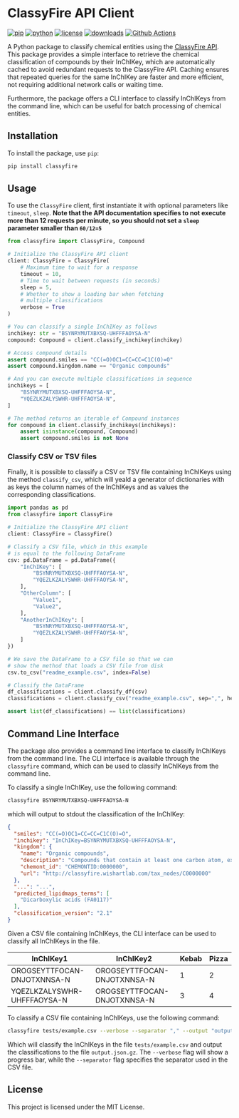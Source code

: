 # ClassyFire API Client

[![pip](https://badge.fury.io/py/classyfire.svg)](https://pypi.org/project/classyfire/)
[![python](https://img.shields.io/pypi/pyversions/classyfire)](https://pypi.org/project/classyfire/)
[![license](https://img.shields.io/pypi/l/classyfire)](https://pypi.org/project/classyfire/)
[![downloads](https://pepy.tech/badge/classyfire)](https://pepy.tech/project/classyfire)
[![Github Actions](https://github.com/LucaCappelletti94/classyfire/actions/workflows/python.yml/badge.svg)](https://github.com/LucaCappelletti94/classyfire/actions/)

A Python package to classify chemical entities using the [ClassyFire API](http://classyfire.wishartlab.com). This package provides a simple interface to retrieve the chemical classification of compounds by their InChIKey, which are automatically cached to avoid redundant requests to the ClassyFire API. Caching ensures that repeated queries for the same InChIKey are faster and more efficient, not requiring additional network calls or waiting time.

Furthermore, the package offers a CLI interface to classify InChIKeys from the command line, which can be useful for batch processing of chemical entities.

## Installation

To install the package, use `pip`:

```bash
pip install classyfire
```

## Usage

To use the `ClassyFire` client, first instantiate it with optional parameters like `timeout`, `sleep`. **Note that the API documentation specifies to not execute more than 12 requests per minute, so you should not set a `sleep` parameter smaller than `60/12=5`**

```python
from classyfire import ClassyFire, Compound

# Initialize the ClassyFire API client
client: ClassyFire = ClassyFire(
    # Maximum time to wait for a response
    timeout = 10,
    # Time to wait between requests (in seconds)
    sleep = 5,
    # Whether to show a loading bar when fetching
    # multiple classifications
    verbose = True
)

# You can classify a single InChIKey as follows
inchikey: str = "BSYNRYMUTXBXSQ-UHFFFAOYSA-N"
compound: Compound = client.classify_inchikey(inchikey)

# Access compound details
assert compound.smiles == "CC(=O)OC1=CC=CC=C1C(O)=O"
assert compound.kingdom.name == "Organic compounds"

# And you can execute multiple classifications in sequence
inchikeys = [
    "BSYNRYMUTXBXSQ-UHFFFAOYSA-N",
    "YQEZLKZALYSWHR-UHFFFAOYSA-N",
]

# The method returns an iterable of Compound instances
for compound in client.classify_inchikeys(inchikeys):
    assert isinstance(compound, Compound)
    assert compound.smiles is not None

```

### Classify CSV or TSV files

Finally, it is possible to classify a CSV or TSV file containing InChIKeys using the method `classify_csv`, which will yeald a generator of dictionaries with as keys the column names of the InChIKeys and as values the corresponding classifications.

```python
import pandas as pd
from classyfire import ClassyFire

# Initialize the ClassyFire API client
client: ClassyFire = ClassyFire()

# Classify a CSV file, which in this example
# is equal to the following DataFrame
csv: pd.DataFrame = pd.DataFrame({
    "InChIKey": [
        "BSYNRYMUTXBXSQ-UHFFFAOYSA-N",
        "YQEZLKZALYSWHR-UHFFFAOYSA-N",
    ],
    "OtherColumn": [
        "Value1",
        "Value2",
    ],
    "AnotherInChIKey": [
        "BSYNRYMUTXBXSQ-UHFFFAOYSA-N",
        "YQEZLKZALYSWHR-UHFFFAOYSA-N",
    ]
})

# We save the DataFrame to a CSV file so that we can
# show the method that loads a CSV file from disk
csv.to_csv("readme_example.csv", index=False)

# Classify the DataFrame
df_classifications = client.classify_df(csv)
classifications = client.classify_csv("readme_example.csv", sep=",", header=True)

assert list(df_classifications) == list(classifications)
```

## Command Line Interface

The package also provides a command line interface to classify InChIKeys from the command line. The CLI interface is available through the `classyfire` command, which can be used to classify InChIKeys from the command line.

To classify a single InChIKey, use the following command:

```bash
classyfire BSYNRYMUTXBXSQ-UHFFFAOYSA-N
```

which will output to stdout the classification of the InChIKey:

```json
{
  "smiles": "CC(=O)OC1=CC=CC=C1C(O)=O",
  "inchikey": "InChIKey=BSYNRYMUTXBXSQ-UHFFFAOYSA-N",
  "kingdom": {
    "name": "Organic compounds",
    "description": "Compounds that contain at least one carbon atom, excluding isocyanide/cyanide and their non-hydrocarbyl derivatives, thiophosgene, carbon diselenide, carbon monosulfide, carbon disulfide, carbon subsulfide, carbon monoxide, carbon dioxide, Carbon suboxide, and dicarbon monoxide.",
    "chemont_id": "CHEMONTID:0000000",
    "url": "http://classyfire.wishartlab.com/tax_nodes/C0000000"
  },
  "...": "...",
  "predicted_lipidmaps_terms": [
    "Dicarboxylic acids (FA0117)"
  ],
  "classification_version": "2.1"
}
```

Given a CSV file containing InChIKeys, the CLI interface can be used to classify all InChIKeys in the file.

| InChIKey1                           | InChIKey2                           | Kebab | Pizza |
|-------------------------------------|-------------------------------------|-------|-------|
| OROGSEYTTFOCAN-DNJOTXNNSA-N         | OROGSEYTTFOCAN-DNJOTXNNSA-N         | 1     | 2     |
| YQEZLKZALYSWHR-UHFFFAOYSA-N         | OROGSEYTTFOCAN-DNJOTXNNSA-N         | 3     | 4     |

To classify a CSV file containing InChIKeys, use the following command:

```bash
classyfire tests/example.csv --verbose --separator "," --output "output.json.gz"
```

Which will classify the InChIKeys in the file `tests/example.csv` and output the classifications to the file `output.json.gz`. The `--verbose` flag will show a progress bar, while the `--separator` flag specifies the separator used in the CSV file.

## License

This project is licensed under the MIT License.
